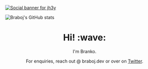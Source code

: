 [![Social banner for jh3y](https://github.com/jh3y/jh3y/raw/master/assets/header-banner--optimized.svg)](https://jhey.dev)

![Braboj's GitHub stats](https://github-readme-stats.vercel.app/api?username=braboj)
  
<h1 align='center'> Hi! :wave:</h1>

<p align='center'> I'm Branko. </p>
<p align='center'>For enquiries, reach out @ braboj.dev or over on <a href="https://twitter.com/braboj">Twitter</a>.</p>

